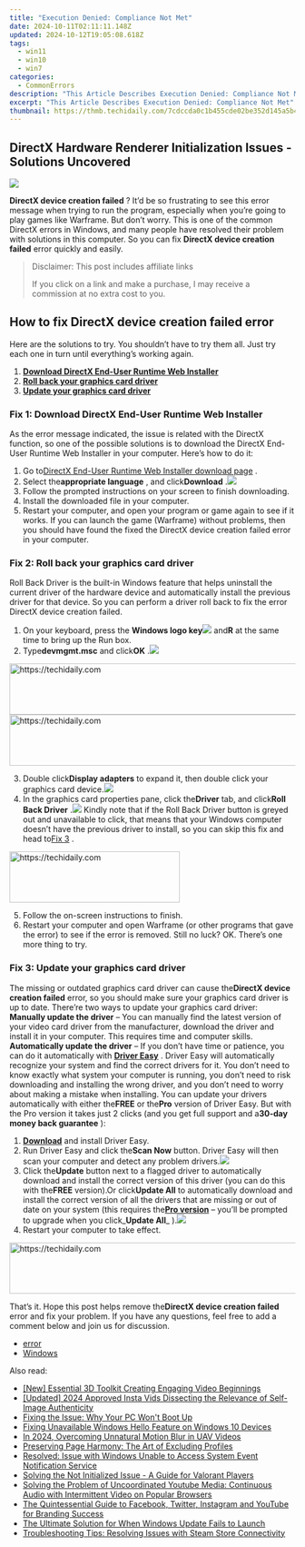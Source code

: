 ```yaml
---
title: "Execution Denied: Compliance Not Met"
date: 2024-10-11T02:11:11.148Z
updated: 2024-10-12T19:05:08.618Z
tags:
  - win11
  - win10
  - win7
categories:
  - CommonErrors
description: "This Article Describes Execution Denied: Compliance Not Met"
excerpt: "This Article Describes Execution Denied: Compliance Not Met"
thumbnail: https://thmb.techidaily.com/7cdccda0c1b455cde02be352d145a5b4b55f977ca27570cd9c8cff441c6409c8.jpg
---
```


## DirectX Hardware Renderer Initialization Issues - Solutions Uncovered

![](https://images.drivereasy.com/wp-content/uploads/2018/06/img_5b289b968c5d1.png)

**DirectX device creation failed**  ? It’d be so frustrating to see this error message when trying to run the program, especially when you’re going to play games like Warframe.  But don’t worry. This is one of the common DirectX errors in Windows, and many people have resolved their problem with solutions in this computer. So you can fix **DirectX device creation failed** error quickly and easily.

>  Disclaimer: This post includes affiliate links
>
>  If you click on a link and make a purchase, I may receive a commission at no extra cost to you.
>

## How to fix DirectX device creation failed error

 Here are the solutions to try. You shouldn’t have to try them all. Just try each one in turn until everything’s working again.

1. **[Download DirectX End-User Runtime Web Installer](https://tools.techidaily.com/drivereasy/download/)**
2. **[Roll back your graphics card driver](https://tools.techidaily.com/drivereasy/download/)**
3. **[Update your graphics card driver](https://tools.techidaily.com/drivereasy/download/)**

### Fix 1: Download DirectX End-User Runtime Web Installer

 As the error message indicated, the issue is related with the DirectX function, so one of the possible solutions is to download the DirectX End-User Runtime Web Installer in your computer. Here’s how to do it:

1. Go to[DirectX End-User Runtime Web Installer download page](https://www.microsoft.com/en-us/download/details.aspx?id=35) .
2. Select the**appropriate language** , and click**Download** .![](https://images.drivereasy.com/wp-content/uploads/2018/06/img_5b2892a302341.png)
3. Follow the prompted instructions on your screen to finish downloading.
4. Install the downloaded file in your computer.
5. Restart your computer, and open your program or game again to see if it works.
 If you can launch the game (Warframe) without problems, then you should have found the fixed the DirectX device creation failed error in your computer.

### Fix 2: Roll back your graphics card driver

 Roll Back Driver is the built-in Windows feature that helps uninstall the current driver of the hardware device and automatically install the previous driver for that device.  So you can perform a driver roll back to fix the error DirectX device creation failed.

1. On your keyboard, press the **Windows logo key![](https://images.drivereasy.com/wp-content/uploads/2017/09/img_59b0b16974940.png)**  and**R** at the same time to bring up the Run box.
2. Type**devmgmt.msc** and click**OK** .![](https://images.drivereasy.com/wp-content/uploads/2018/06/img_5b289c67eacce.jpg)

<!-- affiliate ads begin -->
<a href="https://dhgate.sjv.io/c/5597632/1172027/12108" target="_top" id="1172027">
  <img src="//a.impactradius-go.com/display-ad/12108-1172027" border="0" alt="https://techidaily.com" width="728" height="90"/>
</a>
<img height="0" width="0" src="https://dhgate.sjv.io/i/5597632/1172027/12108" style="position:absolute;visibility:hidden;" border="0" />
<!-- affiliate ads end -->

<!-- affiliate ads begin -->
<a href="https://appsumo.8odi.net/c/5597632/2094482/7443" target="_top" id="2094482">
  <img src="//a.impactradius-go.com/display-ad/7443-2094482" border="0" alt="https://techidaily.com" width="728" height="90"/>
</a>
<img height="0" width="0" src="https://appsumo.8odi.net/i/5597632/2094482/7443" style="position:absolute;visibility:hidden;" border="0" />
<!-- affiliate ads end -->

3. Double click**Display adapters** to expand it, then double click your graphics card device.![](https://images.drivereasy.com/wp-content/uploads/2018/06/img_5b28a06ec5a66.jpg)
4. In the graphics card properties pane, click the**Driver** tab, and click**Roll Back Driver** .![](https://images.drivereasy.com/wp-content/uploads/2018/06/img_5b289e0309263.jpg) Kindly note that if the Roll Back Driver button is greyed out and unavailable to click, that means that your Windows computer doesn’t have the previous driver to install, so you can skip this fix and head to[Fix 3](https://tools.techidaily.com/drivereasy/download/) .

<!-- affiliate ads begin -->
<a href="https://aidotcom.pxf.io/c/5597632/2129042/19576" target="_top" id="2129042">
  <img src="//a.impactradius-go.com/display-ad/19576-2129042" border="0" alt="https://techidaily.com" width="300" height="90"/>
</a>
<img height="0" width="0" src="https://aidotcom.pxf.io/i/5597632/2129042/19576" style="position:absolute;visibility:hidden;" border="0" />
<!-- affiliate ads end -->

5. Follow the on-screen instructions to finish.
6. Restart your computer and open Warframe (or other programs that gave the error) to see if the error is removed.
 Still no luck? OK. There’s one more thing to try.

### Fix 3: Update your graphics card driver

 The missing or outdated graphics card driver can cause the**DirectX device creation failed** error, so you should make sure your graphics card driver is up to date.  There’re two ways to update your graphics card driver: **Manually update the driver** – You can manually find the latest version of your video card driver from the manufacturer, download the driver and install it in your computer. This requires time and computer skills. **Automatically update the driver** – If you don’t have time or patience, you can do it automatically with **[Driver Easy](https://tools.techidaily.com/drivereasy/download/)**  .  Driver Easy will automatically recognize your system and find the correct drivers for it. You don’t need to know exactly what system your computer is running, you don’t need to risk downloading and installing the wrong driver, and you don’t need to worry about making a mistake when installing.  You can update your drivers automatically with either the**FREE** or the**Pro** version of Driver Easy. But with the Pro version it takes just 2 clicks (and you get full support and a**30-day money back guarantee** ):

1. **[Download](https://tools.techidaily.com/drivereasy/download/)**  and install Driver Easy.
2. Run Driver Easy and click the**Scan Now** button. Driver Easy will then scan your computer and detect any problem drivers.![](https://images.drivereasy.com/wp-content/uploads/2018/06/img_5b1665b20185d.jpg)
3. Click the**Update** button next to a flagged driver to automatically download and install the correct version of this driver (you can do this with the**FREE** version).Or click**Update All** to automatically download and install the correct version of all the drivers that are missing or out of date on your system (this requires the[**Pro version**](https://tools.techidaily.com/drivereasy/download/) – you’ll be prompted to upgrade when you click_**Update All**_ ).![](https://images.drivereasy.com/wp-content/uploads/2018/06/img_5b166616338a7.jpg)
4. Restart your computer to take effect.

<!-- affiliate ads begin -->
<a href="https://appsumo.8odi.net/c/5597632/2068408/7443" target="_top" id="2068408">
  <img src="//a.impactradius-go.com/display-ad/7443-2068408" border="0" alt="https://techidaily.com" width="728" height="90"/>
</a>
<img height="0" width="0" src="https://appsumo.8odi.net/i/5597632/2068408/7443" style="position:absolute;visibility:hidden;" border="0" />
<!-- affiliate ads end -->

  That’s it. Hope this post helps remove the**DirectX device creation failed** error and fix your problem.  If you have any questions, feel free to add a comment below and join us for discussion.

* [error](https://tools.techidaily.com/drivereasy/download/)
* [Windows](https://tools.techidaily.com/drivereasy/download/)

<ins class="adsbygoogle"
     style="display:block"
     data-ad-format="autorelaxed"
     data-ad-client="ca-pub-7571918770474297"
     data-ad-slot="1223367746"></ins>

<ins class="adsbygoogle"
     style="display:block"
     data-ad-client="ca-pub-7571918770474297"
     data-ad-slot="8358498916"
     data-ad-format="auto"
     data-full-width-responsive="true"></ins>

<span class="atpl-alsoreadstyle">Also read:</span>
<div><ul>
<li><a href="https://youtube-clips.techidaily.com/new-essential-3d-toolkit-creating-engaging-video-beginnings/"><u>[New] Essential 3D Toolkit Creating Engaging Video Beginnings</u></a></li>
<li><a href="https://instagram-video-recordings.techidaily.com/updated-2024-approved-insta-vids-dissecting-the-relevance-of-self-image-authenticity/"><u>[Updated] 2024 Approved Insta Vids Dissecting the Relevance of Self-Image Authenticity</u></a></li>
<li><a href="https://common-error.techidaily.com/fixing-the-issue-why-your-pc-wont-boot-up/"><u>Fixing the Issue: Why Your PC Won't Boot Up</u></a></li>
<li><a href="https://common-error.techidaily.com/fixing-unavailable-windows-hello-feature-on-windows-10-devices/"><u>Fixing Unavailable Windows Hello Feature on Windows 10 Devices</u></a></li>
<li><a href="https://fox-http.techidaily.com/in-2024-overcoming-unnatural-motion-blur-in-uav-videos/"><u>In 2024, Overcoming Unnatural Motion Blur in UAV Videos</u></a></li>
<li><a href="https://facebook.techidaily.com/preserving-page-harmony-the-art-of-excluding-profiles/"><u>Preserving Page Harmony: The Art of Excluding Profiles</u></a></li>
<li><a href="https://common-error.techidaily.com/resolved-issue-with-windows-unable-to-access-system-event-notification-service/"><u>Resolved: Issue with Windows Unable to Access System Event Notification Service</u></a></li>
<li><a href="https://win-answers.techidaily.com/solving-the-not-initialized-issue-a-guide-for-valorant-players/"><u>Solving the Not Initialized Issue - A Guide for Valorant Players</u></a></li>
<li><a href="https://win-solutions.techidaily.com/solving-the-problem-of-uncoordinated-youtube-media-continuous-audio-with-intermittent-video-on-popular-browsers/"><u>Solving the Problem of Uncoordinated Youtube Media: Continuous Audio with Intermittent Video on Popular Browsers</u></a></li>
<li><a href="https://win-forum.techidaily.com/the-quintessential-guide-to-facebook-twitter-instagram-and-youtube-for-branding-success/"><u>The Quintessential Guide to Facebook, Twitter, Instagram and YouTube for Branding Success</u></a></li>
<li><a href="https://common-error.techidaily.com/the-ultimate-solution-for-when-windows-update-fails-to-launch/"><u>The Ultimate Solution for When Windows Update Fails to Launch</u></a></li>
<li><a href="https://common-error.techidaily.com/troubleshooting-tips-resolving-issues-with-steam-store-connectivity/"><u>Troubleshooting Tips: Resolving Issues with Steam Store Connectivity</u></a></li>
</ul></div>

